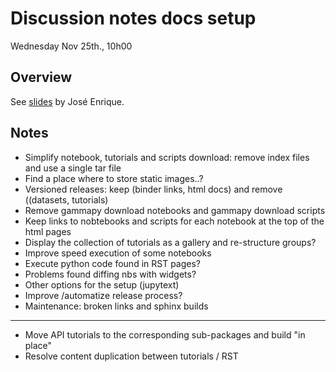 # Discussion notes docs setup
Wednesday Nov 25th., 10h00

## Overview
See [slides](../slides/documentation.pdf) by José Enrique.

## Notes

- Simplify notebook, tutorials and scripts download: remove index files and use a single tar file 
- Find a place where to store static images..?
- Versioned releases: keep (binder links, html docs) and remove ((datasets, tutorials)
- Remove gammapy download notebooks and gammapy download scripts
- Keep links to nobtebooks and scripts for each notebook at the top of the html pages
- Display the collection of tutorials as a gallery and re-structure groups?
- Improve speed execution of some notebooks
- Execute python code found in RST pages?
- Problems found diffing nbs with widgets?
- Other options for the setup (jupytext)
- Improve /automatize release process?
- Maintenance: broken links and sphinx builds
---
- Move API tutorials to the corresponding sub-packages and build "in place"
- Resolve content duplication between tutorials / RST 
